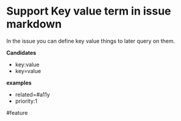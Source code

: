 # Support Key value term in issue markdown

In the issue you can define key value things to later query on them.

**Candidates**

- key:value
- key=value

**examples**

- related=#a11y
- priority:1

\#feature
